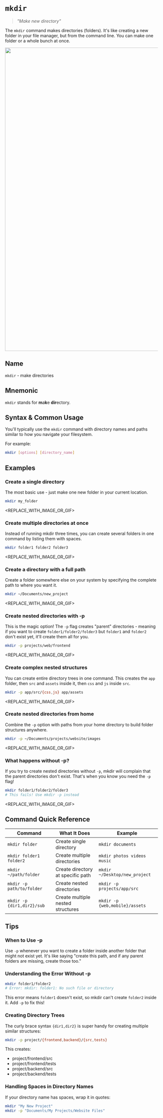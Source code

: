 # `mkdir`

> _"Make new directory"_

The `mkdir` command makes directories (folders). It's like creating a new folder in your file manager, but from the command line. You can make one folder or a whole bunch at once.

<a href="#" target="_blank">
<img src="#" width="1000px">
</a>

## Name

`mkdir` - make directories

## Mnemonic

`mkdir` stands for **m**a**k**e **dir**ectory.

## Syntax & Common Usage

You'll typically use the `mkdir` command with directory names and paths similar to how you navigate your filesystem.

For example:
```bash
mkdir [options] [directory_name]
```

## Examples

### Create a single directory
The most basic use - just make one new folder in your current location.
```bash
mkdir my_folder
```
<REPLACE_WITH_IMAGE_OR_GIF>

### Create multiple directories at once
Instead of running mkdir three times, you can create several folders in one command by listing them with spaces.
```bash
mkdir folder1 folder2 folder3
```
<REPLACE_WITH_IMAGE_OR_GIF>

### Create a directory with a full path
Create a folder somewhere else on your system by specifying the complete path to where you want it.
```bash
mkdir ~/Documents/new_project
```
<REPLACE_WITH_IMAGE_OR_GIF>

### Create nested directories with -p
This is the magic option! The `-p` flag creates "parent" directories - meaning if you want to create `folder1/folder2/folder3` but `folder1` and `folder2` don't exist yet, it'll create them all for you.
```bash
mkdir -p projects/web/frontend
```
<REPLACE_WITH_IMAGE_OR_GIF>

### Create complex nested structures
You can create entire directory trees in one command. This creates the `app` folder, then `src` and `assets` inside it, then `css` and `js` inside `src`.
```bash
mkdir -p app/src/{css,js} app/assets
```
<REPLACE_WITH_IMAGE_OR_GIF>

### Create nested directories from home
Combine the `-p` option with paths from your home directory to build folder structures anywhere.
```bash
mkdir -p ~/Documents/projects/website/images
```
<REPLACE_WITH_IMAGE_OR_GIF>

### What happens without -p?
If you try to create nested directories without `-p`, mkdir will complain that the parent directories don't exist. That's when you know you need the `-p` flag!
```bash
mkdir folder1/folder2/folder3
# This fails! Use mkdir -p instead
```
<REPLACE_WITH_IMAGE_OR_GIF>

## Command Quick Reference

| Command | What It Does | Example |
|---------|--------------|---------|
| `mkdir folder` | Create single directory | `mkdir documents` |
| `mkdir folder1 folder2` | Create multiple directories | `mkdir photos videos music` |
| `mkdir ~/path/folder` | Create directory at specific path | `mkdir ~/Desktop/new_project` |
| `mkdir -p path/to/folder` | Create nested directories | `mkdir -p projects/app/src` |
| `mkdir -p {dir1,dir2}/sub` | Create multiple nested structures | `mkdir -p {web,mobile}/assets` |

## Tips

### When to Use -p
Use `-p` whenever you want to create a folder inside another folder that might not exist yet. It's like saying "create this path, and if any parent folders are missing, create those too."

### Understanding the Error Without -p
```bash
mkdir folder1/folder2
# Error: mkdir: folder1: No such file or directory
```
This error means `folder1` doesn't exist, so mkdir can't create `folder2` inside it. Add `-p` to fix this!

### Creating Directory Trees
The curly brace syntax `{dir1,dir2}` is super handy for creating multiple similar structures:
```bash
mkdir -p project/{frontend,backend}/{src,tests}
```
This creates:
- project/frontend/src
- project/frontend/tests  
- project/backend/src
- project/backend/tests

### Handling Spaces in Directory Names
If your directory name has spaces, wrap it in quotes:
```bash
mkdir "My New Project"
mkdir -p "Documents/My Projects/Website Files"
```

